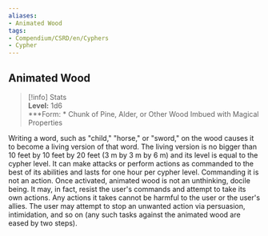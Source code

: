 ```yaml
---
aliases:
- Animated Wood
tags:
- Compendium/CSRD/en/Cyphers
- Cypher
---
```


  
## Animated Wood  
>[!info] Stats  
> **Level:** 1d6  
> ***Form: * Chunk of Pine, Alder, or Other Wood Imbued with Magical Properties
  
Writing a word, such as "child," "horse," or "sword," on the wood causes it to become a living version of that word. The living version is no bigger than 10 feet by 10 feet by 20 feet (3 m by 3 m by 6 m) and its level is equal to the cypher level. It can make attacks or perform actions as commanded to the best of its abilities and lasts for one hour per cypher level. Commanding it is not an action. Once activated, animated wood is not an unthinking, docile being. It may, in fact, resist the user's commands and attempt to take its own actions. Any actions it takes cannot be harmful to the user or the user's allies. The user may attempt to stop an unwanted action via persuasion, intimidation, and so on (any such tasks against the animated wood are eased by two steps).